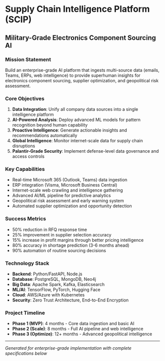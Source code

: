 # Supply Chain Intelligence Platform (SCIP)
## Military-Grade Electronics Component Sourcing AI

### Mission Statement
Build an enterprise-grade AI platform that ingests multi-source data (emails, Teams, ERPs, web intelligence) to provide superhuman insights for electronics component sourcing, supplier optimization, and geopolitical risk assessment.

### Core Objectives
1. **Data Integration**: Unify all company data sources into a single intelligence platform
2. **AI-Powered Analysis**: Deploy advanced ML models for pattern recognition beyond human capability
3. **Proactive Intelligence**: Generate actionable insights and recommendations automatically
4. **Global Intelligence**: Monitor internet-scale data for supply chain disruptions
5. **Palantir-Grade Security**: Implement defense-level data governance and access controls

### Key Capabilities
- Real-time Microsoft 365 (Outlook, Teams) data ingestion
- ERP integration (Visma, Microsoft Business Central)
- Internet-scale web crawling and intelligence gathering
- Advanced AI/ML pipeline for predictive analytics
- Geopolitical risk assessment and early warning system
- Automated supplier optimization and opportunity detection

### Success Metrics
- 50% reduction in RFQ response time
- 25% improvement in supplier selection accuracy
- 15% increase in profit margins through better pricing intelligence
- 80% accuracy in shortage prediction (3-6 months ahead)
- 90% automation of routine sourcing decisions

### Technology Stack
- **Backend**: Python/FastAPI, Node.js
- **Database**: PostgreSQL, MongoDB, Neo4j
- **Big Data**: Apache Spark, Kafka, Elasticsearch
- **ML/AI**: TensorFlow, PyTorch, Hugging Face
- **Cloud**: AWS/Azure with Kubernetes
- **Security**: Zero Trust Architecture, End-to-End Encryption

### Project Timeline
- **Phase 1 (MVP)**: 4 months - Core data ingestion and basic AI
- **Phase 2 (Scale)**: 8 months - Full AI pipeline and web intelligence
- **Phase 3 (Optimize)**: 12+ months - Advanced geopolitical intelligence

---
*Generated for enterprise-grade implementation with complete specifications below*